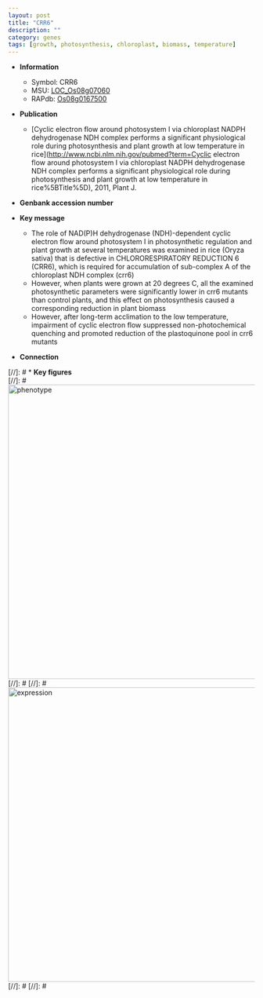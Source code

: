 ```yaml
---
layout: post
title: "CRR6"
description: ""
category: genes
tags: [growth, photosynthesis, chloroplast, biomass, temperature]
---
```


* **Information**  
    + Symbol: CRR6  
    + MSU: [LOC_Os08g07060](http://rice.plantbiology.msu.edu/cgi-bin/ORF_infopage.cgi?orf=LOC_Os08g07060)  
    + RAPdb: [Os08g0167500](http://rapdb.dna.affrc.go.jp/viewer/gbrowse_details/irgsp1?name=Os08g0167500)  

* **Publication**  
    + [Cyclic electron flow around photosystem I via chloroplast NADPH dehydrogenase NDH complex performs a significant physiological role during photosynthesis and plant growth at low temperature in rice](http://www.ncbi.nlm.nih.gov/pubmed?term=Cyclic electron flow around photosystem I via chloroplast NADPH dehydrogenase NDH complex performs a significant physiological role during photosynthesis and plant growth at low temperature in rice%5BTitle%5D), 2011, Plant J.

* **Genbank accession number**  

* **Key message**  
    + The role of NAD(P)H dehydrogenase (NDH)-dependent cyclic electron flow around photosystem I in photosynthetic regulation and plant growth at several temperatures was examined in rice (Oryza sativa) that is defective in CHLORORESPIRATORY REDUCTION 6 (CRR6), which is required for accumulation of sub-complex A of the chloroplast NDH complex (crr6)
    + However, when plants were grown at 20 degrees C, all the examined photosynthetic parameters were significantly lower in crr6 mutants than control plants, and this effect on photosynthesis caused a corresponding reduction in plant biomass
    + However, after long-term acclimation to the low temperature, impairment of cyclic electron flow suppressed non-photochemical quenching and promoted reduction of the plastoquinone pool in crr6 mutants

* **Connection**  

[//]: # * **Key figures**  
[//]: # <img src="http://funRiceGenes.github.io/images/CRR6.pheno.png" alt="phenotype"  style="width: 600px;"/>
[//]: # 
[//]: # <img src="http://funRiceGenes.github.io/images/CRR6.exp.png" alt="expression"  style="width: 600px;"/>
[//]: # 
[//]: # 
